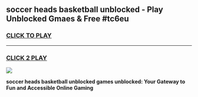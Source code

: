
## soccer heads basketball unblocked - Play Unblocked Gmaes & Free #tc6eu
<h3>
<a href="https://news.freeplayer.one?title=soccer_heads_basketball_unblocked&ref=26F">CLICK TO PLAY</a></h3>
<hr>

<h3>
<a href="https://news.freeplayer.one?title=soccer_heads_basketball_unblocked&ref=26F">CLICK 2 PLAY</a>
  
</h3>

<a href="https://news.freeplayer.one?title=soccer_heads_basketball_unblocked&ref=26F/"><img src="https://clearcache.store/games.png"></a>


**soccer heads basketball unblocked games unblocked: Your Gateway to Fun and Accessible Online Gaming**
